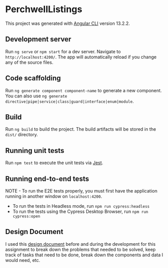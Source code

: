 # PerchwellListings

This project was generated with [Angular CLI](https://github.com/angular/angular-cli) version 13.2.2.

## Development server

Run `ng serve` or `npm start` for a dev server. Navigate to `http://localhost:4200/`. The app will automatically reload if you change any of the source files.

## Code scaffolding

Run `ng generate component component-name` to generate a new component. You can also use `ng generate directive|pipe|service|class|guard|interface|enum|module`.

## Build

Run `ng build` to build the project. The build artifacts will be stored in the `dist/` directory.

## Running unit tests

Run `npm test` to execute the unit tests via [Jest](https://jestjs.io/).

## Running end-to-end tests

NOTE - To run the E2E tests properly, you must first have the application running in another window on `localhost:4200`.

- To run the tests in Headless mode, run `npm run cypress:headless`
- To run the tests using the Cypress Desktop Browser, run `npm run cypress:open`

## Design Document

I used this [design document](https://docs.google.com/document/d/1mD7XRc4dEJcI03rCl58QhRXKcPwi3blrOA6j1lV5E6w/edit?usp=sharing) before and during the development for this assignment to break down the problems that needed to be solved, keep track of tasks that need to be done, break down the components and data I would need, etc.
